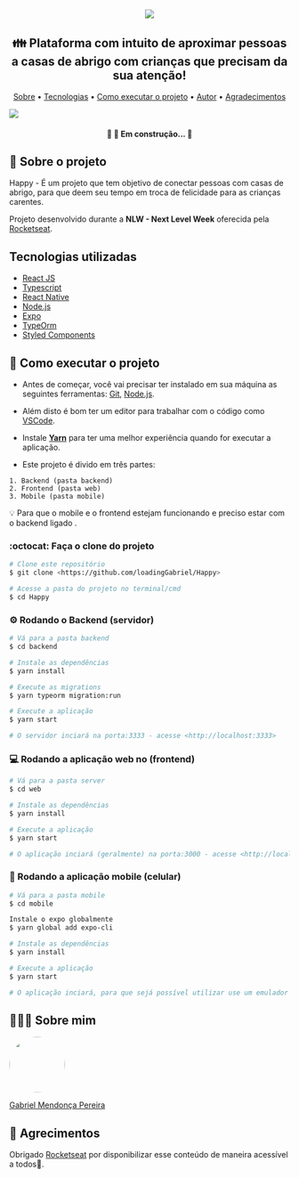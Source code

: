 <h1 align="center"><img src="https://user-images.githubusercontent.com/49095200/95856473-75bf6180-0d30-11eb-9322-36421c290fbd.png" /></h1>

<h2 align="center">👪 Plataforma com intuito de aproximar pessoas a casas de abrigo com crianças que precisam da sua atenção!</h2>
<p align="center">
 <a href="https://github.com/loadingGabriel/Happy#-sobre-o-projeto">Sobre</a> •
 <a href="https://github.com/loadingGabriel/Happy#tecnologias-utilizadas">Tecnologias</a> • 
 <a href="https://github.com/loadingGabriel/Happy#-como-executar-o-projeto">Como executar o projeto</a> • 
 <a href="https://github.com/loadingGabriel/Happy#sobre-mim">Autor</a> • 
 <a href="https://github.com/loadingGabriel/Happy#--agrecimentos">Agradecimentos</a>
</p>
<img src="https://user-images.githubusercontent.com/49095200/96370301-b73a7d00-1133-11eb-9b34-37953ab44988.jpg" />

<h4 align="center"> 
	🚧 👷  Em construção...  🚧
</h4>

## 💬 Sobre o projeto
Happy - É um projeto que tem objetivo de conectar pessoas com casas de abrigo, para que deem seu tempo em troca de felicidade para as crianças carentes.

Projeto desenvolvido durante a **NLW - Next Level Week** oferecida pela [Rocketseat](https://blog.rocketseat.com.br/primeira-next-level-week/).

## Tecnologias utilizadas
* [React JS](https://pt-br.reactjs.org)
* [Typescript](https://www.typescriptlang.org/)
* [React Native](https://reactnative.dev)
* [Node.js](https://nodejs.org/en/)
* [Expo](https://expo.io)
* [TypeOrm](https://typeorm.io/#/)
* [Styled Components](https://styled-components.com/)

## 🚀 Como executar o projeto

- Antes de começar, você vai precisar ter instalado em sua máquina as seguintes ferramentas: [Git](https://git-scm.com), [Node.js](https://nodejs.org/en/). 
- Além disto é bom ter um editor para trabalhar com o código como [VSCode](https://code.visualstudio.com/).
- Instale **[Yarn](https://yarnpkg.com/)** para ter uma melhor experiência quando for executar a aplicação.

- Este projeto é divido em três partes:
```
1. Backend (pasta backend) 
2. Frontend (pasta web)
3. Mobile (pasta mobile)
```

💡 Para que o mobile e o frontend estejam funcionando e preciso estar com o backend ligado .

### :octocat: Faça o clone do projeto

```bash
# Clone este repositório
$ git clone <https://github.com/loadingGabriel/Happy>

# Acesse a pasta do projeto no terminal/cmd
$ cd Happy

```

### ⚙️ Rodando o Backend (servidor)
```bash
# Vá para a pasta backend
$ cd backend

# Instale as dependências
$ yarn install

# Execute as migrations
$ yarn typeorm migration:run

# Execute a aplicação 
$ yarn start

# O servidor inciará na porta:3333 - acesse <http://localhost:3333>
```

### 💻 Rodando a aplicação web no (frontend)
```bash
# Vá para a pasta server
$ cd web

# Instale as dependências
$ yarn install

# Execute a aplicação 
$ yarn start

# O aplicação inciará (geralmente) na porta:3000 - acesse <http://localhost:3000>
```

### :iphone: Rodando a aplicação mobile (celular)
```bash
# Vá para a pasta mobile 
$ cd mobile

Instale o expo globalmente
$ yarn global add expo-cli

# Instale as dependências
$ yarn install

# Execute a aplicação 
$ yarn start

# O aplicação inciará, para que sejá possível utilizar use um emulador ou o seu próprio smartphone
```

## 👨🏻‍🚀 Sobre mim
<a href="https://www.linkedin.com/in/gabriel-mendonca-pereira/">
 <img style="border-radius:50%" width="100px; "src="https://avatars0.githubusercontent.com/u/49095200?s=460&u=27a77c43fff5eab61be02a3fedfd7db554145981&v=4"/>
 <p>Gabriel Mendonça Pereira</p>
</a>

## 💜  Agrecimentos
Obrigado [Rocketseat](https://github.com/Rocketseat) por disponibilizar esse conteúdo de maneira acessível a todos🚀.
